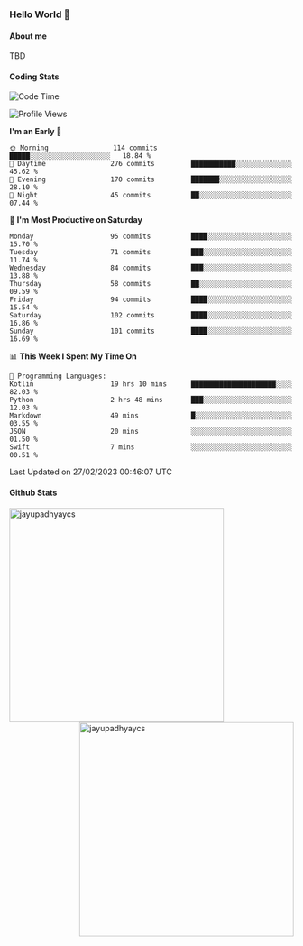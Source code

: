 ### Hello World 👋
#### About me
TBD
#### Coding Stats
<!--START_SECTION:waka-->
![Code Time](http://img.shields.io/badge/Code%20Time-412%20hrs%2015%20mins-blue)

![Profile Views](http://img.shields.io/badge/Profile%20Views-0-blue)

**I'm an Early 🐤** 

```text
🌞 Morning                114 commits         █████░░░░░░░░░░░░░░░░░░░░   18.84 % 
🌆 Daytime                276 commits         ███████████░░░░░░░░░░░░░░   45.62 % 
🌃 Evening                170 commits         ███████░░░░░░░░░░░░░░░░░░   28.10 % 
🌙 Night                  45 commits          ██░░░░░░░░░░░░░░░░░░░░░░░   07.44 % 
```
📅 **I'm Most Productive on Saturday** 

```text
Monday                   95 commits          ████░░░░░░░░░░░░░░░░░░░░░   15.70 % 
Tuesday                  71 commits          ███░░░░░░░░░░░░░░░░░░░░░░   11.74 % 
Wednesday                84 commits          ███░░░░░░░░░░░░░░░░░░░░░░   13.88 % 
Thursday                 58 commits          ██░░░░░░░░░░░░░░░░░░░░░░░   09.59 % 
Friday                   94 commits          ████░░░░░░░░░░░░░░░░░░░░░   15.54 % 
Saturday                 102 commits         ████░░░░░░░░░░░░░░░░░░░░░   16.86 % 
Sunday                   101 commits         ████░░░░░░░░░░░░░░░░░░░░░   16.69 % 
```


📊 **This Week I Spent My Time On** 

```text
💬 Programming Languages: 
Kotlin                   19 hrs 10 mins      █████████████████████░░░░   82.03 % 
Python                   2 hrs 48 mins       ███░░░░░░░░░░░░░░░░░░░░░░   12.03 % 
Markdown                 49 mins             █░░░░░░░░░░░░░░░░░░░░░░░░   03.55 % 
JSON                     20 mins             ░░░░░░░░░░░░░░░░░░░░░░░░░   01.50 % 
Swift                    7 mins              ░░░░░░░░░░░░░░░░░░░░░░░░░   00.51 % 
```


 Last Updated on 27/02/2023 00:46:07 UTC
<!--END_SECTION:waka-->
#### Github Stats

<p  ><img align="left" src="https://github-readme-stats.vercel.app/api/top-langs?username=jayupadhyaycs&theme=tokyonight&show_icons=true&locale=en&layout=compact" alt="jayupadhyaycs" width="380px"  /> 
<img align="right" src="https://github-readme-streak-stats.herokuapp.com/?user=jayupadhyaycs&theme=tokyonight&" alt="jayupadhyaycs" width="380px"/>
</p>




<!--
**JayUpadhyayCS/JayUpadhyayCS** is a ✨ _special_ ✨ repository because its `README.md` (this file) appears on your GitHub profile.

Here are some ideas to get you started:

- 🔭 I’m currently working on ...
- 🌱 I’m currently learning ...
- 👯 I’m looking to collaborate on ...
- 🤔 I’m looking for help with ...
- 💬 Ask me about ...
- 📫 How to reach me: ...
- 😄 Pronouns: ...
- ⚡ Fun fact: ...
-->
